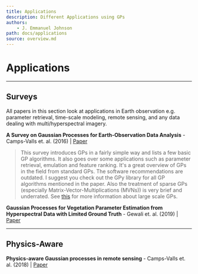 ```yaml
---
title: Applications
description: Different Applications using GPs
authors:
    - J. Emmanuel Johnson
path: docs/applications
source: overview.md
---
```

# Applications

---
## Surveys

All papers in this section look at applications in Earth observation e.g. parameter retrieval, time-scale modeling, remote sensing, and any data dealing with multi/hyperspectral imagery.

**A Survey on Gaussian Processes for Earth-Observation Data Analysis** - Camps-Valls et. al. (2016) | [Paper](https://www.uv.es/lapeva/papers/2016_IEEE_GRSM.pdf)

> This survey introduces GPs in a fairly simple way and lists a few basic GP algorithms. It also goes over some applications such as parameter retrieval, emulation and feature ranking. It's a great overview of GPs in the field from standard GPs. The software recommendations are outdated. I suggest you check out the GPy library for all GP algorithms mentioned in the paper. Also the treatment of sparse GPs (especially Matrix-Vector-Multiplications (MVNs)) is very brief and underrated. See [this](https://arxiv.org/abs/1807.01065) for more information about large scale GPs.  


**Gaussian Processes for Vegetation Parameter Estimation from Hyperspectral Data with Limited Ground Truth** - Gewali et. al. (2019) | [Paper](https://www.mdpi.com/2072-4292/11/13/1614/htm)

---
## Physics-Aware

**Physics-aware Gaussian processes in remote sensing** - Camps-Valls et. al. (2018) | [Paper](https://www.sciencedirect.com/science/article/pii/S1568494618301431)



<!-- ---
## Other Arguments

* [GPs for Little Data](https://medium.com/panoramic/gaussian-processes-for-little-data-2501518964e4) -->
